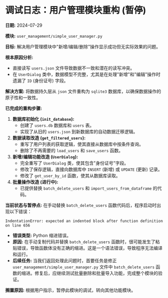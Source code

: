 # 调试日志：用户管理模块重构 (暂停)

**日期:** 2024-07-29

**模块:** `user_management/simple_user_manager.py`

**目标:** 解决用户管理模块中"新增/编辑/删除"操作显示成功但无实际效果的问题。

**根本原因分析:**
- 直接读写 `users.json` 文件导致数据不一致和潜在的读写冲突。
- 在 `UserDialog` 类中，数据模型不完整，尤其是在处理"新增"和"编辑"操作时遗漏了 `ID` (身份证号) 字段。

**解决方案:**
将数据持久层从 `json` 文件重构为 `sqlite3` 数据库，以确保数据操作的原子性和一致性。

**已完成的重构步骤:**
1.  **数据库初始化 (`init_database`):**
    - 创建了 `users.db` 数据库和 `users` 表。
    - 实现了从旧的 `users.json` 到新数据库的自动数据迁移逻辑。
2.  **数据读取改造 (`get_filtered_users`):**
    - 重写了用户列表的获取逻辑，使其直接从数据库中按条件查询。
    - 删除了不再需要的 `load_users` 和 `save_users` 函数。
3.  **新增/编辑功能改造 (`UserDialog`):**
    - 完全重写了 `UserDialog` 类，使其包含"身份证号"字段。
    - 修改了保存逻辑，直接向数据库中 `INSERT` (新增) 或 `UPDATE` (更新) 记录。
    - 修改了 `get_user_by_id` 函数，使其从数据库读取。
4.  **批量操作改造 (进行中):**
    - 已提供替换 `batch_delete_users` 和 `import_users_from_dataframe` 的代码。

**当前状态与暂停点:**
在手动替换 `batch_delete_users` 函数代码后，程序启动时出现以下错误：
```
IndentationError: expected an indented block after function definition on line 656
```
- **错误类型:** Python 缩进错误。
- **原因:** 在手动复制代码并替换 `batch_delete_users` 函数时，很可能发生了粘贴错误，导致函数体没有正确的缩进。这是一个语法错误，导致程序无法编译和运行。
- **后续任务:** 当我们返回处理此问题时，首要任务是修正 `user_management/simple_user_manager.py` 文件中 `batch_delete_users` 函数的缩进。修复后，应继续测试批量删除和批量导入功能，完成整个模块的验证。

**搁置原因:**
根据用户指示，暂停此模块的调试，转向其他功能模块。 